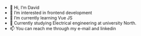 - 👋 Hi, I’m David
- 👀 I’m interested in frontend development
- 🌱 I’m currently learning Vue JS
- 📖 Currently studying Electrical engineering at university North.
- 📫 You can reach me through my e-mail and linkedin

<!---
lepi1111/lepi1111 is a ✨ special ✨ repository because its `README.md` (this file) appears on your GitHub profile.
You can click the Preview link to take a look at your changes.
--->
